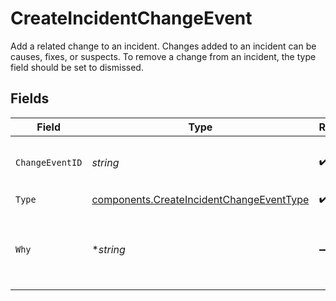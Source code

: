 # CreateIncidentChangeEvent

Add a related change to an incident. Changes added to an incident can be causes, fixes, or suspects. To remove a change from an incident, the type field should be set to dismissed.


## Fields

| Field                                                                                                | Type                                                                                                 | Required                                                                                             | Description                                                                                          |
| ---------------------------------------------------------------------------------------------------- | ---------------------------------------------------------------------------------------------------- | ---------------------------------------------------------------------------------------------------- | ---------------------------------------------------------------------------------------------------- |
| `ChangeEventID`                                                                                      | *string*                                                                                             | :heavy_check_mark:                                                                                   | The ID of the change event to associate                                                              |
| `Type`                                                                                               | [components.CreateIncidentChangeEventType](../../models/components/createincidentchangeeventtype.md) | :heavy_check_mark:                                                                                   | N/A                                                                                                  |
| `Why`                                                                                                | **string*                                                                                            | :heavy_minus_sign:                                                                                   | A short description about why this change event is related                                           |